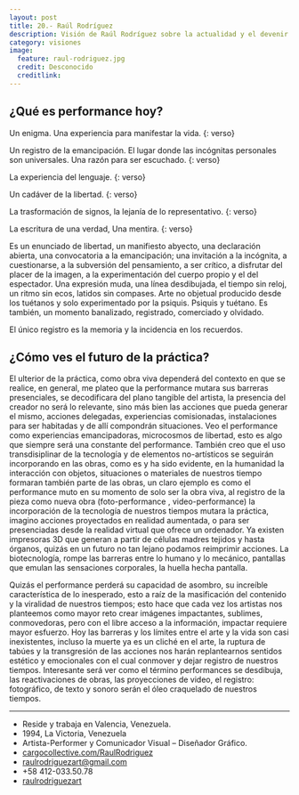 ```yaml
---
layout: post
title: 20.- Raúl Rodríguez
description: Visión de Raúl Rodríguez sobre la actualidad y el devenir de la performance.
category: visiones
image:
  feature: raul-rodriguez.jpg
  credit: Desconocido
  creditlink:
---
```


## ¿Qué es performance hoy?

Un enigma.
Una experiencia para manifestar la vida.
{: verso}

Un registro de la emancipación.
El lugar donde las incógnitas personales son universales.
Una razón para ser escuchado.
{: verso}

La experiencia del lenguaje.
{: verso}

Un cadáver de la libertad.
{: verso}

La trasformación de signos, la lejanía de lo representativo.
{: verso}

La escritura de una verdad,
Una mentira.
{: verso}

Es un enunciado de libertad, un manifiesto abyecto, una declaración abierta, una convocatoria a la emancipación; una invitación a la incógnita, a cuestionarse, a la subversión del pensamiento, a ser crítico, a disfrutar del placer de la imagen, a la experimentación del cuerpo propio y el del espectador. Una expresión muda, una línea desdibujada, el tiempo sin reloj, un ritmo sin ecos, latidos sin compases. Arte no objetual producido desde los tuétanos y solo experimentado por la psiquis. Psiquis y tuétano. Es también, un momento banalizado, registrado, comerciado  y olvidado.

El único registro es la memoria y la incidencia en los recuerdos.

## ¿Cómo ves el futuro de la práctica?

El ulterior de la práctica, como obra viva dependerá del contexto en que se realice, en general, me plateo que la performance mutara sus barreras presenciales, se decodificara del plano tangible del artista, la presencia del creador no será lo relevante, sino más bien las acciones que pueda generar el mismo, acciones delegadas, experiencias comisionadas, instalaciones para ser habitadas y de allí compondrán situaciones. Veo el performance como experiencias emancipadoras, microcosmos de libertad, esto es algo que siempre será una constante del performance. También creo que el uso transdisiplinar de la tecnología y de elementos no-artísticos se seguirán incorporando en las obras, como es y ha sido evidente, en la humanidad  la interacción con objetos, situaciones o materiales de nuestros tiempo formaran también parte de las obras, un claro ejemplo es como el performance muto en su momento de solo ser la obra viva, al registro de la pieza como nueva obra (foto-performance , video-performance) la incorporación de la tecnología de nuestros tiempos mutara la práctica, imagino acciones proyectados en realidad aumentada, o para ser presenciadas desde la realidad virtual que ofrece un ordenador. Ya existen impresoras 3D que generan a partir de células madres tejidos y hasta órganos, quizás en un futuro no tan lejano podamos reimprimir acciones. La biotecnología, rompe las barreras entre lo humano y lo mecánico, pantallas que emulan las sensaciones corporales, la huella hecha pantalla.

Quizás el performance perderá su capacidad de asombro, su increíble característica de lo inesperado, esto a raíz de la masificación del contenido y la viralidad de nuestros tiempos; esto hace que cada vez los artistas nos planteemos como mayor reto crear imágenes impactantes, sublimes, conmovedoras, pero con el libre acceso a la información, impactar requiere mayor esfuerzo. Hoy las barreras y los límites entre el arte y la vida son casi inexistentes, incluso la muerte ya es un cliché en el arte, la ruptura de tabúes y la transgresión de las acciones nos harán replantearnos sentidos estético y emocionales con el cual conmover y dejar registro de nuestros tiempos. Interesante será ver como el término performances se desdibuja, las reactivaciones de obras, las proyecciones de video, el registro: fotográfico, de texto y sonoro serán el óleo craquelado de nuestros tiempos.

---

<ul class="fa-ul">
  <li><i class="fa-li fa fa-globe"></i>Reside y trabaja en Valencia, Venezuela.</li>
  <li><i class="fa-li fa fa-birthday-cake"></i>1994, La Victoria, Venezuela</li>
  <li><i class="fa-li fa fa-briefcase"></i>Artista-Performer y Comunicador Visual – Diseñador Gráfico.</li>
  <li><i class="fa-li fa fa-wifi"></i><a href="cargocollective.com/RaulRodriguez" target="_blank">cargocollective.com/RaulRodriguez</a></li>
  <li><i class="fa-li fa fa-envelope"></i><a href="mailto:raulrodriguezart@gmail.com" target="_blank">raulrodriguezart@gmail.com</a></li>
  <li><i class="fa-li fa fa-phone"></i>+58 412-033.50.78</li>
  <li><i class="fa-li fa fa-instagram"></i><a href="https://www.instagram.com/raulrodriguezart/" target="_blank">raulrodriguezart</a></li>
</ul>
